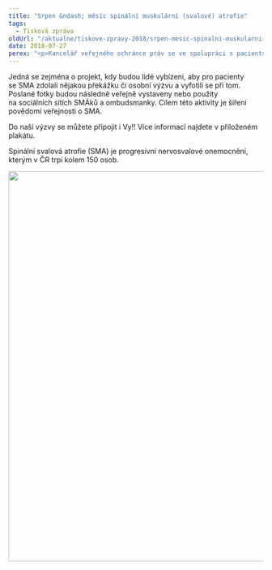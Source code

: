 ```yaml
---
title: "Srpen &ndash; měsíc spinální muskulární (svalové) atrofie"
tags:
  - Tisková zpráva
oldUrl: "/aktualne/tiskove-zpravy-2018/srpen-mesic-spinalni-muskularni-svalove-atrofie-1"
date: 2018-07-27
perex: "<p>Kancelář veřejného ochránce práv se ve spolupráci s pacientskou organizací SMÁci, z. s., (www.smaci.cz) zapojí  v měsíci srpnu do aktivit na podporu osob se spinální svalovou atrofií (SMA).</p>"
---
```


<!-- imported from the old website -->

<p>Jedná se zejména o projekt, kdy budou lidé vybízeni, aby pro pacienty se SMA zdolali nějakou překážku či osobní výzvu a vyfotili se při tom. Poslané fotky budou následně veřejně vystaveny nebo použity na sociálních sítích SMÁků a ombudsmanky. Cílem této aktivity je šíření povědomí veřejnosti o SMA. </p> <p>Do naší výzvy se můžete připojit i Vy!! Více informací najdete v přiloženém plakátu.</p><p> Spinální svalová atrofie (SMA) je progresivní nervosvalové onemocnění, kterým v ČR trpí kolem 150 osob.</p><p><img src="https://www.ochrance.cz/uploads/RTEmagicC_Smaci_01.jpg.jpg" width="632" height="770" alt="" /></p>
